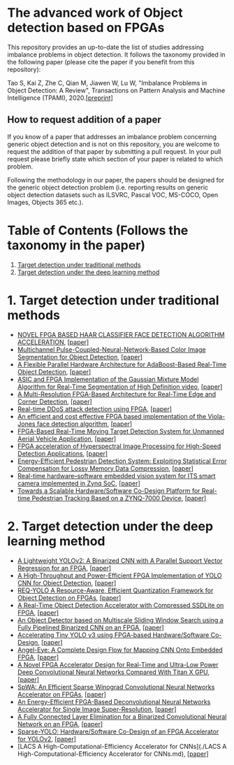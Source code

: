 # The advanced work of Object detection based on FPGAs

This repository provides an up-to-date the list of studies addressing imbalance problems in object detection. It follows the taxonomy provided in the following paper (please cite the paper if you benefit from this repository):

Tao S, Kai Z, Zhe C, Qian M, Jiawen W, Lu W, "Imbalance Problems in Object Detection: A Review", Transactions on Pattern Analysis and Machine Intelligence (TPAMI), 2020.[[preprint\]](https://arxiv.org/abs/1909.00169)

## How to request addition of a paper

If you know of a paper that addresses an imbalance problem concerning generic object detection and is not on this repository, you are welcome to request the addition of that paper by submitting a pull request. In your pull request please briefly state which section of your paper is related to which problem.

Following the methodology in our paper, the papers should be designed for the generic object detection problem (i.e. reporting results on generic object detection datasets such as ILSVRC, Pascal VOC, MS-COCO, Open Images, Objects 365 etc.).

# Table of Contents (Follows the taxonomy in the paper)

1. [Target detection under traditional methods](#1-target-detection-under-traditional-methods)
2. [Target detection under the deep learning method](#2-target-detection-under-the-deep-learning-method)

# 1. Target detection under traditional methods

- [NOVEL FPGA BASED HAAR CLASSIFIER FACE DETECTION ALGORITHM ACCELERATION](https://github.com/vivian13maker/FPGA-based-accelerator-for-object-detection-A-comprehensive-review/blob/main/NOVEL%20FPGA%20BASED%20HAAR%20CLASSIFIER%20FACE%20DETECTION%20ALGORITHM%20ACCELERATION.md#novel-fpga-based-haar-classifier-face-detection-algorithm-acceleration), [[paper]](https://www.researchgate.net/profile/Shih-Lien-Lu/publication/4375375_Novel_FPGA_based_Haar_classifier_face_detection_algorithm_acceleration/links/0fcfd50933e992036b000000/Novel-FPGA-based-Haar-classifier-face-detection-algorithm-acceleration.pdf?origin=publication_detail)
- [Multichannel Pulse-Coupled-Neural-Network-Based Color Image Segmentation for Object Detection](https://github.com/vivian13maker/FPGA-based-accelerator-for-object-detection-A-comprehensive-review/blob/main/Multichannel%20Pulse-Coupled-Neural-Network-Based%20Color%20Image%20Segmentation%20for%20Object%20Detection.md#multichannel-pulse-coupled-neural-network-based-color-image-segmentation-for-object-detection), [[paper]](https://ieeexplore.ieee.org/stamp/stamp.jsp?tp=&arnumber=5991960)
- [A Flexible Parallel Hardware Architecture for AdaBoost-Based Real-Time Object Detection](https://github.com/vivian13maker/FPGA-based-accelerator-for-object-detection-A-comprehensive-review/blob/main/A%20Flexible%20Parallel%20Hardware%20Architecture%20for%20AdaBoost-Based%20Real-Time%20Object%20Detection.md#a-flexible-parallel-hardware-architecture-for-adaboost-based-real-time-object-detection), [[paper]](http://islab.soe.uoguelph.ca/sareibi/TEACHING_dr/ENG6530_RCS_html_dr/outline_W2017/docs/PAPER_REVIEW_dr/2014_dr/GRAD_dr/FPGA_Object_Detection.pdf)
- [ASIC and FPGA Implementation of the Gaussian Mixture Model Algorithm for Real-Time Segmentation of High Definition video](https://github.com/vivian13maker/FPGA-based-accelerator-for-object-detection-A-comprehensive-review/blob/main/ASIC%20and%20FPGA%20Implementation%20of%20the%20Gaussian%20Mixture%20Model%20Algorithm%20for%20Real-Time%20Segmentation%20of%20High%20Definition%20video.md#asic-and-fpga-implementation-of-the-gaussian-mixture-model-algorithm-for-real-time-segmentation-of-high-definition-video), [[paper]](https://ieeexplore.ieee.org/stamp/stamp.jsp?tp=&arnumber=6481463)
- [A Multi-Resolution FPGA-Based Architecture for Real-Time Edge and Corner Detection](https://github.com/vivian13maker/FPGA-based-accelerator-for-object-detection-A-comprehensive-review/blob/main/A%20Multi-Resolution%20FPGA-Based%20Architecture%20for%20Real-Time%20Edge%20and%20Corner%20Detection.md#a-multi-resolution-fpga-based-architecture-for-real-time-edge-and-corner-detection), [[paper]](https://ieeexplore.ieee.org/stamp/stamp.jsp?tp=&arnumber=6532283&tag=1)
- [Real-time DDoS attack detection using FPGA](https://github.com/vivian13maker/FPGA-based-accelerator-for-object-detection-A-comprehensive-review/blob/main/Real-time%20DDoS%20attack%20detection%20using%20FPGA.md#real-time-ddos-attack-detection-using-fpga), [[paper]](https://pdf.sciencedirectassets.com/271515/1-s2.0-S0140366417X00145/1-s2.0-S0140366416306442/main.pdf?X-Amz-Security-Token=IQoJb3JpZ2luX2VjEIv%2F%2F%2F%2F%2F%2F%2F%2F%2F%2FwEaCXVzLWVhc3QtMSJHMEUCIQDroCWGkQN2XzrnwGlmWFagrg%2FRRsU05YF2%2FVUxL1P1hwIgIh2w8AwG%2BTnjOVKUOa9WTeafQZG%2FzWpWHoBASsK6jNIqgwQI1P%2F%2F%2F%2F%2F%2F%2F%2F%2F%2FARAEGgwwNTkwMDM1NDY4NjUiDEDjcyYQxCR6tZrWtCrXA2j%2FQZudCQismE7Xxvc1Z3rL7l1c3wBIj%2BXSlBDaHNjjM%2F0VGzycSbtKXSrXqwaMpxq952ZHEVVV6fc%2BRBALq2uG1cuMHZsDp%2B%2FjvbXYduyH4irAK%2BmOPTSVL9LaWg9RJq0qQg5aEqv1KbBdAsXikVsWS7%2BfY0iWjpPTLD0j%2F4GeYsHQmZdyFBM6x6boxArlQeE0iUuSrJBxhkdWMR6sbuPJQI%2BR462dVjJ2ZfbgCuRey19Zg3sPyAZr0V4Hn%2BwzwyES3oRUDdirTekq%2BEI8mKkazzKLtrLcP2f3lurv37%2F2mEOiCxDRRXx6yqJxQaipllz2dHkp0oEmEb%2FxOxZ%2F1xva5AH92HiET%2FF%2FisU36jF7plkSZUW%2BpHsRgaZsxA%2FPZQap248lZTxUbvt9Mqdwwd2Ab4WDJHPeJnIeM4rf%2Bm4CiZmaugV6Yro%2BO25%2FZqRUURwjoguLjAeKJtLDRfB9QuBGaYokOTI9C0wh8LQoK4hYCYU6r1q1sn4PjPVFGC7laYnjtd9YNVnOkpqcFawGnHLw4G0M2gOMr0buR3KGddiPXkOeLSi7pb3m3HdsyDM%2BIZEo9b%2BCcAx%2F77jNrMsHywKWcPCODpgM6scIauRmhnRAJ%2BodyGfqnjDS5OyJBjqlAfQHx683tsTAPt47PHofPBHAsCvHYCR6mFfbVWombgLQB4zEPVS5c7eGf%2B05MuY87XWqEjmI%2F6x2Qy%2Bs%2BEckVbHBn5nF4DWk9pLb1XilnFXbuzv%2BtR8o9lQxgsKvRzZKa7u26Uzmf9O6nQQ0PLzeNZPyEB9AMnLmFxPp3AxftPsLytIqpvzUd87BHPOkKevKOLmt%2BnmgKiDPxV4%2BdLEvHBtWFBf5CQ%3D%3D&X-Amz-Algorithm=AWS4-HMAC-SHA256&X-Amz-Date=20210910T115637Z&X-Amz-SignedHeaders=host&X-Amz-Expires=300&X-Amz-Credential=ASIAQ3PHCVTY5LL4ONHX%2F20210910%2Fus-east-1%2Fs3%2Faws4_request&X-Amz-Signature=473fd4c0343cd4decf36e9b537261e1b1c7184b40d35e7a256c7cfcc9f5a0dae&hash=5672e07fbb7e7f767e2d43907a2ce5ba3b82ed6298ef94d6f70127df0c44cc0a&host=68042c943591013ac2b2430a89b270f6af2c76d8dfd086a07176afe7c76c2c61&pii=S0140366416306442&tid=spdf-440306f7-5d6b-47a6-a8ba-597231133837&sid=405589e954c7e4489209b4b6469f22e8ab85gxrqa&type=client)
- [An efficient and cost effective FPGA based implementation of the Viola-Jones face detection algorithm](https://github.com/vivian13maker/FPGA-based-accelerator-for-object-detection-A-comprehensive-review/blob/main/An%20efficient%20and%20cost%20effective%20FPGA%20based%20implementation%20of%20the%20Viola-Jones%20face%20detection%20algorithm.md#an-efficient-and-cost-effective-fpga-based-implementation-of-the-viola-jones-face-detection-algorithm), [[paper]](https://pdf.sciencedirectassets.com/314097/1-s2.0-S2468067217X00023/1-s2.0-S2468067216300116/main.pdf?X-Amz-Security-Token=IQoJb3JpZ2luX2VjEIv%2F%2F%2F%2F%2F%2F%2F%2F%2F%2FwEaCXVzLWVhc3QtMSJHMEUCIQDroCWGkQN2XzrnwGlmWFagrg%2FRRsU05YF2%2FVUxL1P1hwIgIh2w8AwG%2BTnjOVKUOa9WTeafQZG%2FzWpWHoBASsK6jNIqgwQI1P%2F%2F%2F%2F%2F%2F%2F%2F%2F%2FARAEGgwwNTkwMDM1NDY4NjUiDEDjcyYQxCR6tZrWtCrXA2j%2FQZudCQismE7Xxvc1Z3rL7l1c3wBIj%2BXSlBDaHNjjM%2F0VGzycSbtKXSrXqwaMpxq952ZHEVVV6fc%2BRBALq2uG1cuMHZsDp%2B%2FjvbXYduyH4irAK%2BmOPTSVL9LaWg9RJq0qQg5aEqv1KbBdAsXikVsWS7%2BfY0iWjpPTLD0j%2F4GeYsHQmZdyFBM6x6boxArlQeE0iUuSrJBxhkdWMR6sbuPJQI%2BR462dVjJ2ZfbgCuRey19Zg3sPyAZr0V4Hn%2BwzwyES3oRUDdirTekq%2BEI8mKkazzKLtrLcP2f3lurv37%2F2mEOiCxDRRXx6yqJxQaipllz2dHkp0oEmEb%2FxOxZ%2F1xva5AH92HiET%2FF%2FisU36jF7plkSZUW%2BpHsRgaZsxA%2FPZQap248lZTxUbvt9Mqdwwd2Ab4WDJHPeJnIeM4rf%2Bm4CiZmaugV6Yro%2BO25%2FZqRUURwjoguLjAeKJtLDRfB9QuBGaYokOTI9C0wh8LQoK4hYCYU6r1q1sn4PjPVFGC7laYnjtd9YNVnOkpqcFawGnHLw4G0M2gOMr0buR3KGddiPXkOeLSi7pb3m3HdsyDM%2BIZEo9b%2BCcAx%2F77jNrMsHywKWcPCODpgM6scIauRmhnRAJ%2BodyGfqnjDS5OyJBjqlAfQHx683tsTAPt47PHofPBHAsCvHYCR6mFfbVWombgLQB4zEPVS5c7eGf%2B05MuY87XWqEjmI%2F6x2Qy%2Bs%2BEckVbHBn5nF4DWk9pLb1XilnFXbuzv%2BtR8o9lQxgsKvRzZKa7u26Uzmf9O6nQQ0PLzeNZPyEB9AMnLmFxPp3AxftPsLytIqpvzUd87BHPOkKevKOLmt%2BnmgKiDPxV4%2BdLEvHBtWFBf5CQ%3D%3D&X-Amz-Algorithm=AWS4-HMAC-SHA256&X-Amz-Date=20210910T120116Z&X-Amz-SignedHeaders=host&X-Amz-Expires=300&X-Amz-Credential=ASIAQ3PHCVTY5LL4ONHX%2F20210910%2Fus-east-1%2Fs3%2Faws4_request&X-Amz-Signature=0875b362da97b104ef03d345a75fb2c4201dbf6e0286ebfd29eaf0ac80b4c008&hash=0c16728afe2ae300224ec939217fe40889d3e90251ac9a58a0489ce2934af946&host=68042c943591013ac2b2430a89b270f6af2c76d8dfd086a07176afe7c76c2c61&pii=S2468067216300116&tid=spdf-72c81ead-0663-4bd5-86dd-591e268a547d&sid=405589e954c7e4489209b4b6469f22e8ab85gxrqa&type=client)
- [FPGA-Based Real-Time Moving Target Detection System for Unmanned Aerial Vehicle Application](https://github.com/vivian13maker/FPGA-based-accelerator-for-object-detection-A-comprehensive-review/blob/main/FPGA-Based%20Real-Time%20Moving%20Target%20Detection%20System%20for%20Unmanned%20Aerial%20Vehicle%20Application.md#fpga-based-real-time-moving-target-detection-system-for-unmanned-aerial-vehicle-application), [[paper]](https://downloads.hindawi.com/journals/ijrc/2016/8457908.pdf)
- [FPGA acceleration of Hyperspectral Image Processing for High-Speed Detection Applications](https://github.com/vivian13maker/FPGA-based-accelerator-for-object-detection-A-comprehensive-review/blob/main/FPGA%20acceleration%20of%20Hyperspectral%20Image%20Processing%20for%20High-Speed%20Detection%20Applications.md#fpga-acceleration-of-hyperspectral-image-processing-for-high-speed-detection-applications), [[paper]](https://ieeexplore.ieee.org/stamp/stamp.jsp?tp=&arnumber=8050773)
- [Energy-Efficient Pedestrian Detection System: Exploiting Statistical Error Compensation for Lossy Memory Data Compression](https://github.com/vivian13maker/FPGA-based-accelerator-for-object-detection-A-comprehensive-review/blob/main/Energy-Efficient%20Pedestrian%20Detection%20System%20Exploiting%20Statistical%20Error%20Compensation%20for%20Lossy%20Memory%20Data%20Compression.md#energy-efficient-pedestrian-detection-system-exploiting-statistical-error-compensation-for-lossy-memory-data-compression), [[paper]](https://ieeexplore.ieee.org/stamp/stamp.jsp?tp=&arnumber=8310932)
- [Real-time hardware–software embedded vision system for ITS smart camera implemented in Zynq SoC](https://github.com/vivian13maker/FPGA-based-accelerator-for-object-detection-A-comprehensive-review/blob/main/Real-time%20hardware%E2%80%93software%20embedded%20vision%20system%20for%20ITS%20smart%20camera%20implemented%20in%20Zynq%20SoC.md#real-time-hardwaresoftware-embedded-vision-system-for-its-smart-camera-implemented-in-zynq-soc), [[paper]](https://link.springer.com/content/pdf/10.1007/s11554-016-0588-9.pdf)
- [Towards a Scalable Hardware/Software Co-Design Platform for Real-time Pedestrian Tracking Based on a ZYNQ-7000 Device](https://github.com/vivian13maker/FPGA-based-accelerator-for-object-detection-A-comprehensive-review/blob/main/Towards%20a%20Scalable%20HardwareSoftware%20Co-Design%20Platform%20for%20Real-time%20Pedestrian%20Tracking%20Based%20on%20a%20ZYNQ-7000%20Device.md#towards-a-scalable-hardwaresoftware-co-design-platform-for-real-time-pedestrian-tracking-based-on-a-zynq-7000-device), [[paper]](https://ieeexplore.ieee.org/stamp/stamp.jsp?tp=&arnumber=8307853)

# 2. Target detection under the deep learning method

- [A Lightweight YOLOv2: A Binarized CNN with A Parallel Support Vector Regression for an FPGA](https://github.com/vivian13maker/FPGA-based-accelerator-for-object-detection-A-comprehensive-review/blob/main/A%20Lightweight%20YOLOv2%20A%20Binarized%20CNN%20with%20A%20Parallel%20Support%20Vector%20Regression%20for%20an%20FPGA.md#a-lightweight-yolov2-a-binarized-cnn-with-a-parallel-support-vector-regression-for-an-fpga), [[paper]](https://dl.acm.org/doi/pdf/10.1145/3174243.3174266)
- [A High-Throughput and Power-Efficient FPGA Implementation of YOLO CNN for Object Detection](https://github.com/vivian13maker/FPGA-based-accelerator-for-object-detection-A-comprehensive-review/blob/main/A%20High-Throughput%20and%20Power-Efficient%20FPGA%20Implementation%20of%20YOLO%20CNN%20for%20Object%20Detection.md#a-high-throughput-and-power-efficient-fpga-implementation-of-yolo-cnn-for-object-detection), [[paper]](https://ieeexplore.ieee.org/stamp/stamp.jsp?tp=&arnumber=8678682)
- [REQ-YOLO A Resource-Aware, Efficient Quantization Framework for Object Detection on FPGAs](https://github.com/vivian13maker/FPGA-based-accelerator-for-object-detection-A-comprehensive-review/blob/main/REQ-YOLO%20A%20Resource-Aware,%20Efficient%20Quantization%20Framework%20for%20Object%20Detection%20on%20FPGAs.md#req-yolo-a-resource-aware-efficient-quantization-framework-for-object-detection-on-fpgas), [[paper]](https://arxiv.org/pdf/1909.13396.pdf)
- [A Real-Time Object Detection Accelerator with Compressed SSDLite on FPGA](https://github.com/vivian13maker/FPGA-based-accelerator-for-object-detection-A-comprehensive-review/blob/main/A%20Real-Time%20Object%20Detection%20Accelerator%20with%20Compressed%20SSDLite%20on%20FPGA.md#a-real-time-object-detection-accelerator-with-compressed-ssdlite-on-fpga), [[paper]](https://ieeexplore.ieee.org/stamp/stamp.jsp?tp=&arnumber=8742299)
- [An Object Detector based on Multiscale Sliding Window Search using a Fully Pipelined Binarized CNN on an FPGA](https://github.com/vivian13maker/FPGA-based-accelerator-for-object-detection-A-comprehensive-review/blob/main/An%20Object%20Detector%20based%20on%20Multiscale%20Sliding%20Window%20Search%20using%20a%20Fully%20Pipelined%20Binarized%20CNN%20on%20an%20FPGA.md#an-object-detector-based-on-multiscale-sliding-window-search-using-a-fully-pipelined-binarized-cnn-on-an-fpga), [[paper]](https://ieeexplore.ieee.org/stamp/stamp.jsp?tp=&arnumber=8280135)
- [Accelerating Tiny YOLO v3 using FPGA-based Hardware/Software Co-Design](https://github.com/vivian13maker/FPGA-based-accelerator-for-object-detection-A-comprehensive-review/blob/main/Accelerating%20Tiny%20YOLO%20v3%20using%20FPGA-based%20HardwareSoftware%20Co-Design.md#accelerating-tiny-yolo-v3-using-fpga-based-hardwaresoftware-co-design), [[paper]](https://ieeexplore.ieee.org/stamp/stamp.jsp?tp=&arnumber=9180843)
- [Angel-Eye: A Complete Design Flow for Mapping CNN Onto Embedded FPGA](https://github.com/vivian13maker/FPGA-based-accelerator-for-object-detection-A-comprehensive-review/blob/main/Angel-Eye%20A%20Complete%20Design%20Flow%20for%20Mapping%20CNN%20Onto%20Embedded%20FPGA.md#angel-eye-a-complete-design-flow-for-mapping-cnn-onto-embedded-fpga), [[paper]](https://ieeexplore.ieee.org/stamp/stamp.jsp?tp=&arnumber=7930521)
- [A Novel FPGA Accelerator Design for Real-Time and Ultra-Low Power Deep Convolutional Neural Networks Compared With Titan X GPU](https://github.com/vivian13maker/FPGA-based-accelerator-for-object-detection-A-comprehensive-review/blob/main/A%20Novel%20FPGA%20Accelerator%20Design%20for%20Real-Time%20and%20Ultra-Low%20Power%20Deep%20Convolutional%20Neural%20Networks%20Compared%20With%20Titan.md#a-novel-fpga-accelerator-design-for-real-time-and-ultra-low-power-deep-convolutional-neural-networks-compared-with-titan-x-gpu), [[paper]](https://ieeexplore.ieee.org/stamp/stamp.jsp?tp=&arnumber=9108269)
- [SpWA: An Efficient Sparse Winograd Convolutional Neural Networks Accelerator on FPGAs](https://github.com/vivian13maker/FPGA-based-accelerator-for-object-detection-A-comprehensive-review/blob/main/SpWA%20An%20Efficient%20Sparse%20Winograd%20Convolutional%20Neural%20Networks%20Accelerator%20on%20FPGAs.md#spwa-an-efficient-sparse-winograd-convolutional-neural-networks-accelerator-on-fpgas), [[paper]](https://ieeexplore.ieee.org/stamp/stamp.jsp?tp=&arnumber=8465842)
- [An Energy-Efficient FPGA-Based Deconvolutional Neural Networks Accelerator for Single Image Super-Resolution](https://github.com/vivian13maker/FPGA-based-accelerator-for-object-detection-A-comprehensive-review/blob/main/An%20Energy-Efficient%20FPGA-Based%20Deconvolutional%20Neural%20Networks%20Accelerator%20for%20Single%20Image%20Super-Resolution.md#an-energy-efficient-fpga-based-deconvolutional-neural-networks-accelerator-for-single-image-super-resolution), [[paper]](https://ieeexplore.ieee.org/stamp/stamp.jsp?tp=&arnumber=8584497)
- [A Fully Connected Layer Elimination for a Binarized Convolutional Neural Network on an FPGA](https://github.com/vivian13maker/FPGA-based-accelerator-for-object-detection-A-comprehensive-review/blob/main/A%20Fully%20Connected%20Layer%20Elimination%20for%20a%20Binarized%20Convolutional%20Neural%20Network%20on%20an%20FPGA.md#a-fully-connected-layer-elimination-for-a-binarized-convolutional-neural-network-on-an-fpga), [[paper]](https://ieeexplore.ieee.org/stamp/stamp.jsp?tp=&arnumber=8056771)
- [Sparse-YOLO: Hardware/Software Co-Design of an FPGA Accelerator for YOLOv2](https://github.com/vivian13maker/FPGA-based-accelerator-for-object-detection-A-comprehensive-review/blob/main/Sparse-YOLO%20HardwareSoftware%20Co-Design%20of%20an%20FPGA%20Accelerator%20for%20YOLOv2.md#sparse-yolo-hardwaresoftware-co-design-of-an-fpga-accelerator-for-yolov2), [[paper]](https://ieeexplore.ieee.org/stamp/stamp.jsp?tp=&arnumber=9122495)
- [LACS A High-Computational-Efficiency Accelerator for CNNs](./LACS A High-Computational-Efficiency Accelerator for CNNs.md), [[paper]](https://ieeexplore.ieee.org/stamp/stamp.jsp?tp=&arnumber=8944026)

